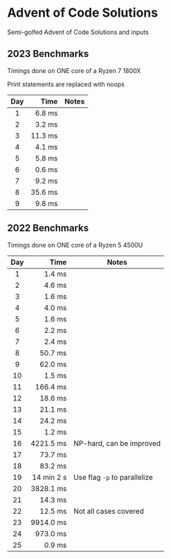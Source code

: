 # Advent of Code Solutions

Semi-golfed Advent of Code Solutions and inputs

## 2023 Benchmarks

Timings done on ONE core of a Ryzen 7 1800X

Print statements are replaced with noops

| Day |    Time | Notes |
| :-: | ------: | ----- |
|  1  |  6.8 ms |       |
|  2  |  3.2 ms |       |
|  3  | 11.3 ms |       |
|  4  |  4.1 ms |       |
|  5  |  5.8 ms |       |
|  6  |  0.6 ms |       |
|  7  |  9.2 ms |       |
|  8  | 35.6 ms |       |
|  9  |  9.8 ms |       |

## 2022 Benchmarks

Timings done on ONE core of a Ryzen 5 4500U

| Day |       Time | Notes                        |
| :-: | ---------: | ---------------------------- |
|  1  |     1.4 ms |                              |
|  2  |     4.6 ms |                              |
|  3  |     1.6 ms |                              |
|  4  |     4.0 ms |                              |
|  5  |     1.6 ms |                              |
|  6  |     2.2 ms |                              |
|  7  |     2.4 ms |                              |
|  8  |    50.7 ms |                              |
|  9  |    62.0 ms |                              |
| 10  |     1.5 ms |                              |
| 11  |   166.4 ms |                              |
| 12  |    18.6 ms |                              |
| 13  |    21.1 ms |                              |
| 14  |    24.2 ms |                              |
| 15  |     1.2 ms |                              |
| 16  |  4221.5 ms | NP-hard, can be improved     |
| 17  |    73.7 ms |                              |
| 18  |    83.2 ms |                              |
| 19  | 14 min 2 s | Use flag `-p` to parallelize |
| 20  |  3828.1 ms |                              |
| 21  |    14.3 ms |                              |
| 22  |    12.5 ms | Not all cases covered        |
| 23  |  9914.0 ms |                              |
| 24  |   973.0 ms |                              |
| 25  |     0.9 ms |                              |
